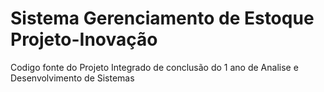 # Sistema Gerenciamento de Estoque Projeto-Inovação
Codigo fonte do Projeto Integrado de conclusão do 1 ano de Analise e Desenvolvimento de Sistemas
